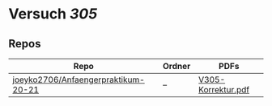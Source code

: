 # Versuch *305*

## Repos

|                                       Repo                                       |Ordner|                                                                              PDFs                                                                               |
|----------------------------------------------------------------------------------|------|-----------------------------------------------------------------------------------------------------------------------------------------------------------------|
|[joeyko2706/Anfaengerpraktikum-20-21](../repo/joeyko2706/Anfaengerpraktikum-20-21)|–     |[V305-Korrektur.pdf](https://docs.google.com/viewer?url=https://raw.githubusercontent.com/joeyko2706/Anfaengerpraktikum-20-21/main/Protokolle/V305-Korrektur.pdf)|
